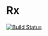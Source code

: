 # Rx
[![Build Status](https://dev.azure.com/saloni279/RxwebCore/_apis/build/status/SaloniShahAndro.RxWebCore?branchName=master)](https://dev.azure.com/saloni279/RxwebCore/_build/latest?definitionId=5&branchName=master)
